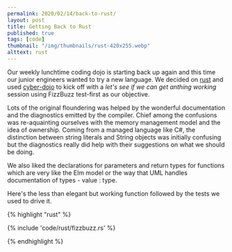 ```yaml
---
permalink: 2020/02/14/back-to-rust/
layout: post
title: Getting Back to Rust
published: true
tags: [code]
thumbnail: "/img/thumbnails/rust-420x255.webp"
alttext: rust
---
```


Our weekly lunchtime coding dojo is starting back up again and this time our junior engineers wanted to try a new language. We
decided on <a href="https://www.rust-lang.org/">rust</a> and used <a href="https://cyber-dojo.org/">cyber-dojo</a> to kick off
with a _let's see if we can get anthing working_ session using FizzBuzz test-first as our objective.

Lots of the original floundering was helped by the wonderful documentation and the diagnostics emitted by the compiler. Chief
among the confusions was re-aquainting ourselves with the memory management model and the idea of ownership. Coming from a managed
language like C#, the distinction between string literals and String objects was initially confusing but the diagnostics really
did help with their suggestions on what we should be doing.

We also liked the declarations for parameters and return types for functions which are very like the Elm model or the way that UML
handles documentation of types - value : type.

Here's the less than elegant but working function followed by the tests we used to drive it.

{% highlight "rust" %}

{% include 'code/rust/fizzbuzz.rs' %}

{% endhighlight %}

